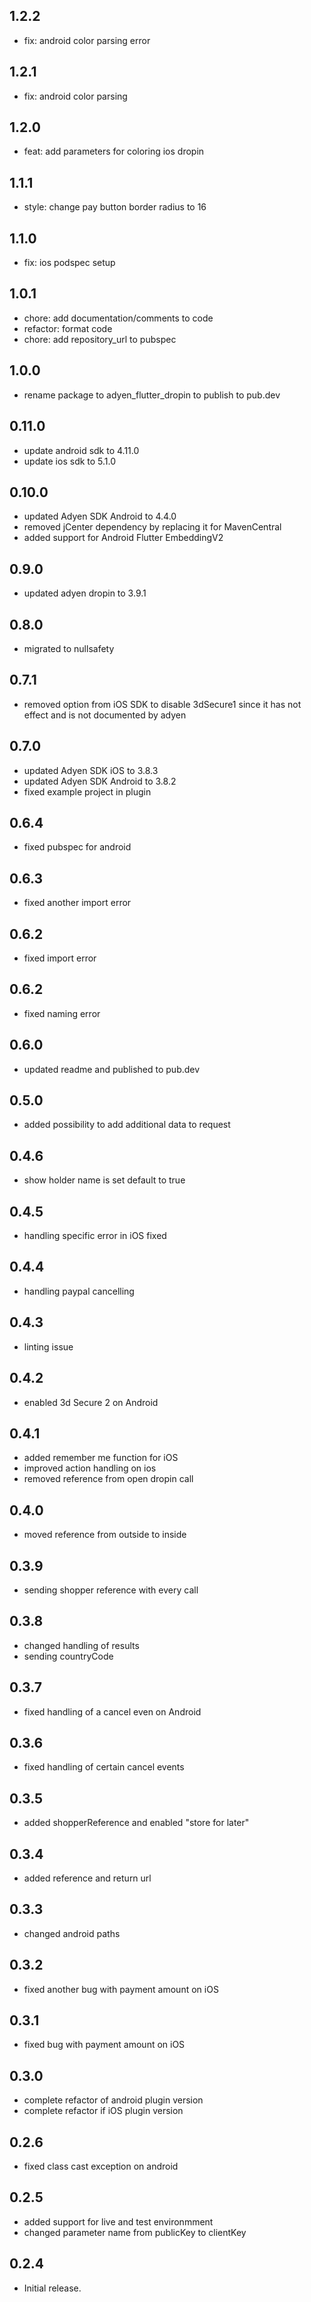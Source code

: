 ## 1.2.2

- fix: android color parsing error

## 1.2.1

- fix: android color parsing

## 1.2.0

- feat: add parameters for coloring ios dropin

## 1.1.1

- style: change pay button border radius to 16

## 1.1.0

- fix: ios podspec setup

## 1.0.1

- chore: add documentation/comments to code
- refactor: format code
- chore: add repository_url to pubspec

## 1.0.0

- rename package to adyen_flutter_dropin to publish to pub.dev

## 0.11.0

- update android sdk to 4.11.0
- update ios sdk to 5.1.0

## 0.10.0

- updated Adyen SDK Android to 4.4.0
- removed jCenter dependency by replacing it for MavenCentral
- added support for Android Flutter EmbeddingV2

## 0.9.0

- updated adyen dropin to 3.9.1

## 0.8.0

- migrated to nullsafety

## 0.7.1

- removed option from iOS SDK to disable 3dSecure1 since it has not effect and is not documented by adyen

## 0.7.0

- updated Adyen SDK iOS to 3.8.3
- updated Adyen SDK Android to 3.8.2
- fixed example project in plugin

## 0.6.4

- fixed pubspec for android

## 0.6.3

- fixed another import error

## 0.6.2

- fixed import error

## 0.6.2

- fixed naming error

## 0.6.0

- updated readme and published to pub.dev

## 0.5.0

- added possibility to add additional data to request

## 0.4.6

- show holder name is set default to true

## 0.4.5

- handling specific error in iOS fixed

## 0.4.4

- handling paypal cancelling

## 0.4.3

- linting issue

## 0.4.2

- enabled 3d Secure 2 on Android

## 0.4.1

- added remember me function for iOS
- improved action handling on ios
- removed reference from open dropin call

## 0.4.0

- moved reference from outside to inside

## 0.3.9

- sending shopper reference with every call

## 0.3.8

- changed handling of results
- sending countryCode

## 0.3.7

- fixed handling of a cancel even on Android

## 0.3.6

- fixed handling of certain cancel events

## 0.3.5

- added shopperReference and enabled "store for later"

## 0.3.4

- added reference and return url

## 0.3.3

- changed android paths

## 0.3.2

- fixed another bug with payment amount on iOS

## 0.3.1

- fixed bug with payment amount on iOS

## 0.3.0

- complete refactor of android plugin version
- complete refactor if iOS plugin version

## 0.2.6

- fixed class cast exception on android

## 0.2.5

- added support for live and test environmment
- changed parameter name from publicKey to clientKey

## 0.2.4

- Initial release.
